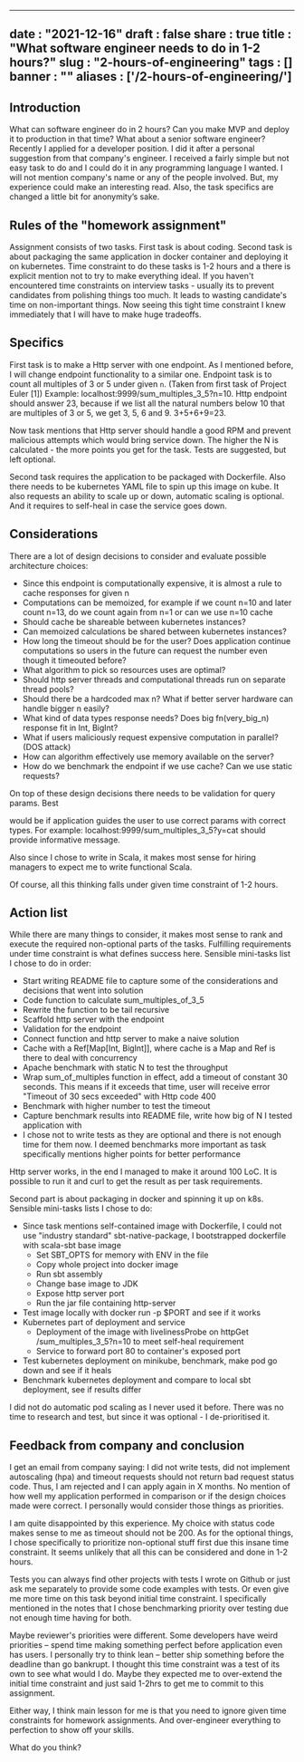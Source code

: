 
---
date : "2021-12-16"
draft : false
share : true
title : "What software engineer needs to do in 1-2 hours?"
slug : "2-hours-of-engineering"
tags : []
banner : ""
aliases : ['/2-hours-of-engineering/']
---

## Introduction

What can software engineer do in 2 hours? Can you make MVP and deploy it to production in that time? What about a senior software engineer? Recently I applied for a developer position. I did it after a personal suggestion from that company's engineer. I received a fairly simple but not easy task to do and I could do it in any programming language I wanted. I will not mention company's name or any of the people involved. But, my experience could make an interesting read. Also, the task specifics are changed a little bit for anonymity’s sake.

## Rules of the "homework assignment"

Assignment consists of two tasks. First task is about coding. Second task is about packaging the same application in docker container and deploying it on kubernetes. Time constraint to do these tasks is 1-2 hours and a there is explicit mention not to try to make everything ideal. If you haven't encountered time constraints on interview tasks - usually its to prevent candidates from polishing things too much. It leads to wasting candidate's time on non-important things. Now seeing this tight time constraint I knew immediately that I will have to make huge tradeoffs.

## Specifics

First task is to make a Http server with one endpoint. As I mentioned before, I will change endpoint functionality to a similar one. Endpoint task is to count all multiples of 3 or 5 under given `n`. (Taken from first task of Project Euler [1]) Example: localhost:9999/sum_multiples_3_5?n=10. Http endpoint should answer 23, because if we list all the natural numbers below 10 that are multiples of 3 or 5, we get 3, 5, 6 and 9. 3+5+6+9=23.

Now task mentions that Http server should handle a good RPM and prevent malicious attempts which would bring service down. The higher the N is calculated - the more points you get for the task. Tests are suggested, but left optional.

Second task requires the application to be packaged with Dockerfile. Also there needs to be kubernetes YAML file to spin up this image on kube. It also requests an ability to scale up or down, automatic scaling is optional. And it requires to self-heal in case the service goes down.

## Considerations

There are a lot of design decisions to consider and evaluate possible architecture choices:

- Since this endpoint is computationally expensive, it is almost a rule to cache responses for given n
- Computations can be memoized, for example if we count n=10 and later count n=13, do we count again from n=1 or can we use n=10 cache
- Should cache be shareable between kubernetes instances?
- Can memoized calculations be shared between kubernetes instances?
- How long the timeout should be for the user? Does application continue computations so users in the future can request the number even though it timeouted before?
- What algorithm to pick so resources uses are optimal?
- Should http server threads and computational threads run on separate thread pools?
- Should there be a hardcoded max n? What if better server hardware can handle bigger n easily?
- What kind of data types response needs? Does big fn(very_big_n) response fit in Int, BigInt?
- What if users maliciously request expensive computation in parallel? (DOS attack)
- How can algorithm effectively use memory available on the server?
- How do we benchmark the endpoint if we use cache? Can we use static requests?

On top of these design decisions there needs to be validation for query params. Best

would be if application guides the user to use correct params with correct types. For example: localhost:9999/sum_multiples_3_5?y=cat should provide informative message.

Also since I chose to write in Scala, it makes most sense for hiring managers to expect me to write functional Scala.

Of course, all this thinking falls under given time constraint of 1-2 hours.

## Action list

While there are many things to consider, it makes most sense to rank and execute the required non-optional parts of the tasks. Fulfilling requirements under time constraint is what defines success here. Sensible mini-tasks list I chose to do in order:

- Start writing README file to capture some of the considerations and decisions that went into solution
- Code function to calculate sum_multiples_of_3_5
- Rewrite the function to be tail recursive
- Scaffold http server with the endpoint
- Validation for the endpoint
- Connect function and http server to make a naive solution
- Cache with a Ref[Map[Int, BigInt]], where cache is a Map and Ref is there to deal with concurrency
- Apache benchmark with static N to test the throughput
- Wrap sum_of_multiples function in effect, add a timeout of constant 30 seconds. This means if it exceeds that time, user will receive error "Timeout of 30 secs exceeded" with Http code 400
- Benchmark with higher number to test the timeout
- Capture benchmark results into README file, write how big of N I tested application with
- I chose not to write tests as they are optional and there is not enough time for them now. I deemed benchmarks more important as task specifically mentions higher points for better performance

Http server works, in the end I managed to make it around 100 LoC. It is possible to run it and curl to get the result as per task requirements.

Second part is about packaging in docker and spinning it up on k8s. Sensible mini-tasks lists I chose to do:

- Since task mentions self-contained image with Dockerfile, I could not use "industry standard" sbt-native-package, I bootstrapped dockerfile with scala-sbt base image
    - Set SBT_OPTS for memory with ENV in the file
    - Copy whole project into docker image
    - Run sbt assembly
    - Change base image to JDK
    - Expose http server port
    - Run the jar file containing http-server
- Test image locally with docker run -p $PORT and see if it works
- Kubernetes part of deployment and service
    - Deployment of the image with livelinessProbe on httpGet /sum_multiples_3_5?n=10 to meet self-heal requirement
    - Service to forward port 80 to container's exposed port
- Test kubernetes deployment on minikube, benchmark, make pod go down and see if it heals
- Benchmark kubernetes deployment and compare to local sbt deployment, see if results differ

I did not do automatic pod scaling as I never used it before. There was no time to research and test, but since it was optional - I de-prioritised it.

## Feedback from company and conclusion

I get an email from company saying: I did not write tests, did not implement autoscaling (hpa) and timeout requests should not return bad request status code. Thus, I am rejected and I can apply again in X months. No mention of how well my application performed in comparison or if the design choices made were correct. I personally would consider those things as priorities.

I am quite disappointed by this experience. My choice with status code makes sense to me as timeout should not be 200. As for the optional things, I chose specifically to prioritize non-optional stuff first due this insane time constraint. It seems unlikely that all this can be considered and done in 1-2 hours.

Tests you can always find other projects with tests I wrote on Github or just ask me separately to provide some code examples with tests. Or even give me more time on this task beyond initial time constraint. I specifically mentioned in the notes that I chose benchmarking priority over testing due not enough time having for both.

Maybe reviewer's priorities were different. Some developers have weird priorities – spend time making something perfect before application even has users. I personally try to think lean – better ship something before the deadline than go bankrupt. I thought this time constraint was a test of its own to see what would I do. Maybe they expected me to over-extend the initial time constraint and just said 1-2hrs to get me to commit to this assignment. 

Either way, I think main lesson for me is that you need to ignore given time constraints for homework assignments. And over-engineer everything to perfection to show off your skills.

What do you think?